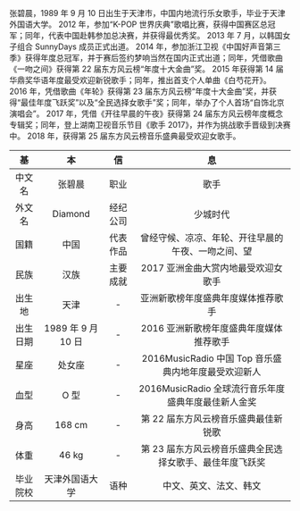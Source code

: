 张碧晨，1989 年 9 月 10 日出生于天津市，中国内地流行乐女歌手，毕业于天津外国语大学。
2012 年，参加“K-POP 世界庆典”歌唱比赛，获得中国赛区总冠军；同年，代表中国赴韩参加总决赛，并获得最优秀奖。
2013 年 7 月，以韩国女子组合 SunnyDays 成员正式出道。
2014 年，参加浙江卫视《中国好声音第三季》获得年度总冠军，并于赛后签约梦响当然在国内正式出道；同年，凭借歌曲《一吻之间》获得第 22 届东方风云榜“年度十大金曲”奖。
2015 年获得第 14 届华鼎奖华语年度最受欢迎新锐歌手；同年，推出首支个人单曲《白芍花开》。
2016 年，凭借歌曲《年轮》获得第 23 届东方风云榜“年度十大金曲”奖，并获得“最佳年度飞跃奖”以及“全民选择女歌手”奖；同年，举办了个人首场“自饰北京演唱会”。
2017 年，凭借《开往早晨的午夜》获得第 24 届东方风云榜年度概念专辑奖；同年，登上湖南卫视音乐节目《歌手 2017》，并作为挑战歌手晋级到决赛中。
2018 年，获得第 25 届东方风云榜音乐盛典最受欢迎女歌手。

|    基    |         本         |    信    |                            息                            |
| :------: | :----------------: | :------: | :------------------------------------------------------: |
|  中文名  |       张碧晨       |   职业   |                           歌手                           |
|  外文名  |      Diamond       | 经纪公司 |                         少城时代                         |
|   国籍   |        中国        | 代表作品 |    曾经守候、凉凉、年轮、开往早晨的午夜、一吻之间、望    |
|   民族   |        汉族        | 主要成就 |           2017 亚洲金曲大赏内地最受欢迎女歌手            |
|  出生地  |        天津        |    -     |            亚洲新歌榜年度盛典年度媒体推荐歌手            |
| 出生日期 | 1989 年 9 月 10 日 |    -     |         2016 亚洲新歌榜年度盛典年度媒体推荐歌手          |
|   星座   |       处女座       |    -     |   2016MusicRadio 中国 Top 音乐盛典内地年度最受欢迎新人   |
|   血型   |        O 型        |    -     |   2016MusicRadio 全球流行音乐年度盛典年度最佳新人金奖    |
|   身高   |       168 cm       |    -     |           第 22 届东方风云榜音乐盛典最佳新锐歌           |
|   体重   |       46 kg        |    -     | 第 23 届东方风云榜音乐盛典全民选择女歌手、最佳年度飞跃奖 |
| 毕业院校 |   天津外国语大学   |   语种   |                  中文、英文、法文、韩文                  |
